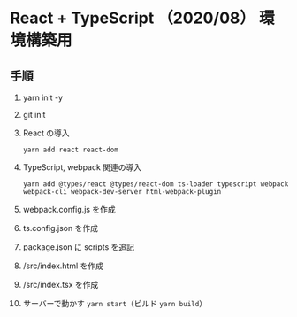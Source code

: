 # React + TypeScript （2020/08） 環境構築用

## 手順

1. yarn init -y

2. git init

3. React の導入

   `yarn add react react-dom`

4. TypeScript, webpack 関連の導入

   `yarn add @types/react @types/react-dom ts-loader typescript webpack webpack-cli webpack-dev-server html-webpack-plugin`

5. webpack.config.js を作成

6. ts.config.json を作成

7. package.json に scripts を追記

8. /src/index.html を作成

9. /src/index.tsx を作成

10. サーバーで動かす `yarn start`（ビルド `yarn build`）
